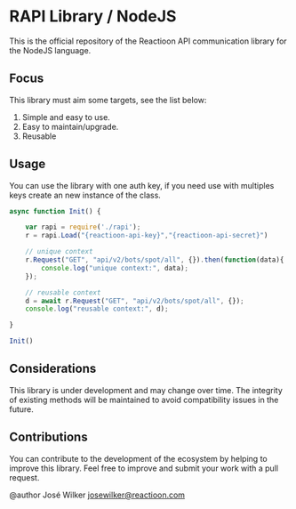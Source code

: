 # RAPI Library / NodeJS

This is the official repository of the Reactioon API communication library for the NodeJS language.

## Focus
This library must aim some targets, see the list below:

1. Simple and easy to use.
2. Easy to maintain/upgrade.
3. Reusable

## Usage
You can use the library with one auth key, if you need use with multiples keys create an new instance of the class.

```js
async function Init() {

    var rapi = require('./rapi');
    r = rapi.Load("{reactioon-api-key}","{reactioon-api-secret}")

    // unique context
    r.Request("GET", "api/v2/bots/spot/all", {}).then(function(data){
        console.log("unique context:", data);
    });

    // reusable context
    d = await r.Request("GET", "api/v2/bots/spot/all", {});
    console.log("reusable context:", d);

}

Init()
```

## Considerations
This library is under development and may change over time. The integrity of existing methods will be maintained to avoid compatibility issues in the future.

## Contributions
You can contribute to the development of the ecosystem by helping to improve this library. Feel free to improve and submit your work with a pull request.


@author José Wilker <josewilker@reactioon.com>